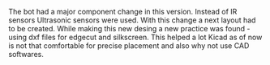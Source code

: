 The bot had a major component change in this version. Instead of IR sensors Ultrasonic sensors were used. With this change a next layout had to be created. 
While making this new desing a new practice was found - using dxf files for edgecut and silkscreen. This helped a lot Kicad as of now is not that comfortable for precise placement and also why not use CAD softwares.
